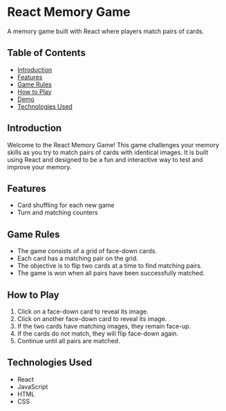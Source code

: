 # React Memory Game

A memory game built with React where players match pairs of cards.

## Table of Contents

- [Introduction](#introduction)
- [Features](#features)
- [Game Rules](#game-rules)
- [How to Play](#how-to-play)
- [Demo](#demo)
- [Technologies Used](#technologies-used)

## Introduction

Welcome to the React Memory Game! This game challenges your memory skills as you try to match pairs of cards with identical images. It is built using React and designed to be a fun and interactive way to test and improve your memory.

## Features

- Card shuffling for each new game
- Turn and matching counters

## Game Rules

- The game consists of a grid of face-down cards.
- Each card has a matching pair on the grid.
- The objective is to flip two cards at a time to find matching pairs.
- The game is won when all pairs have been successfully matched.

## How to Play

1. Click on a face-down card to reveal its image.
2. Click on another face-down card to reveal its image.
3. If the two cards have matching images, they remain face-up.
4. If the cards do not match, they will flip face-down again.
5. Continue until all pairs are matched.

## Technologies Used

- React
- JavaScript
- HTML
- CSS

